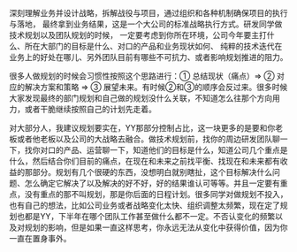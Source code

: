 深刻理解业务并设计战略，拆解战役与项目，通过组织和各种机制确保项目的执行与落地，
最终拿到业务结果，这是一个大公司的标准战略执行方式。研发同学做技术规划以及团队规划的时候，
一定要考虑到你所在环境，公司今年要主打什么、所在大部门的目标是什么、对口的产品和业务现状如何、
纯粹的技术迭代在业务上的好处在哪儿、另外团队目前有哪些不可抗力、或者影响规划推进的阻力。

 

很多人做规划的时候会习惯性按照这个思路进行：① 总结现状（痛点）=>  ② 对应的解决方案和策略  =>  ③ 展望未来。有时候②和③的顺序会反过来。很多时候大家发现最终的部门规划和自己做的规划没什么关联，不知道怎么往那个方向用力，或者干脆继续按照自己的计划先走着。

 

对大部分人，我建议规划要实在，YY那部分控制占比，这一块更多的是要和你老板或者他老板以及公司的大战略去融合。做技术规划前，找你的周边研发团队聊一下，找你对口的产品、运营聊一下，知道他们的目标是什么，知道公司几个重点是什么，然后结合你们目前的痛点，在现在和未来之前找平衡、找现在和未来都有收益的那部分。规划有几个很硬的东西，没想明白就别瞎扯，这个目标解决什么问题、怎么确定它解决了以及解决的好不好，好的结果谁认可等等。并且一定要有重点，没有重点的那不叫规划，那是你后面的日程计划。很多同学对做规划不投入，也有自己的想法，比如公司业务或者战略变化太快、组织调整太频繁，现在定了规划也都是YY，下半年在哪个团队工作甚至做什么都不一定。不否认变化的频繁以及对规划的影响，但是如果一直这样思考，你永远无法从变化中获得价值，因为你一直在置身事外。
